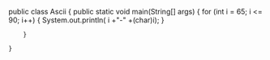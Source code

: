 
public class Ascii {
		public static void main(String[] args) {
			for (int i = 65; i <= 90; i++) {
				System.out.println( i +"-" +(char)i);
			}

		}

	}


	

